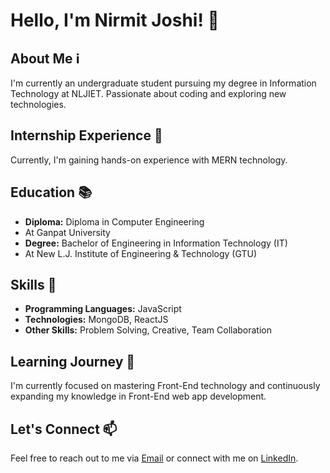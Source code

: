 # Hello, I'm Nirmit Joshi! :wave:
## About Me :information_source:
I'm currently an undergraduate student pursuing my degree in Information Technology at NLJIET. Passionate about coding and exploring new technologies.
## Internship Experience :briefcase:
Currently, I'm gaining hands-on experience with MERN technology.
## Education :books:
- **Diploma:** Diploma in Computer Engineering
- At Ganpat University
- **Degree:** Bachelor of Engineering in Information Technology (IT)
- At New L.J. Institute of Engineering & Technology (GTU) 
## Skills :rocket:
- **Programming Languages:** JavaScript
- **Technologies:** MongoDB, ReactJS
- **Other Skills:** Problem Solving, Creative, Team Collaboration
## Learning Journey :seedling:
I'm currently focused on mastering Front-End technology and continuously expanding my knowledge in Front-End web app development.
## Let's Connect :mailbox:
Feel free to reach out to me via [Email](mailto:nirmitjoshi2002@gmail.com) or connect with me on [LinkedIn](https://www.linkedin.com/in/nirmit-joshi-njmods).
